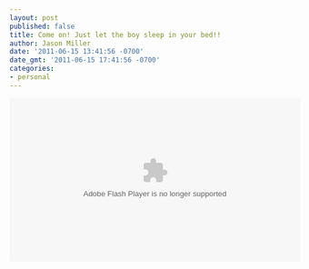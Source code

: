 ```yaml
---
layout: post
published: false
title: Come on! Just let the boy sleep in your bed!!
author: Jason Miller
date: '2011-06-15 13:41:56 -0700'
date_gmt: '2011-06-15 17:41:56 -0700'
categories:
- personal
---
```


<object width="512" height="288">
  <param name="movie" value="http://www.hulu.com/embed/VbMAslNzV-EWVemRPK2Prw" />
  <param name="allowFullScreen" value="true" />
  <embed src="http://www.hulu.com/embed/VbMAslNzV-EWVemRPK2Prw"
    type="application/x-shockwave-flash" width="512" height="288"
    allowFullScreen="true" />
</object>
